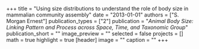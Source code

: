 +++
title = "Using size distributions to understand the role of body size in mammalian community assembly"
date = "2013-01-01"
authors = ["S. Morgan Ernest"]
publication_types = ["2"]
publication = "_Animal Body Size: Linking Pattern and Process across Space, Time, and Taxonomic Group_"
publication_short = ""
image_preview = ""
selected = false
projects = []
math = true
highlight = true
[header]
image = ""
caption = ""
+++

